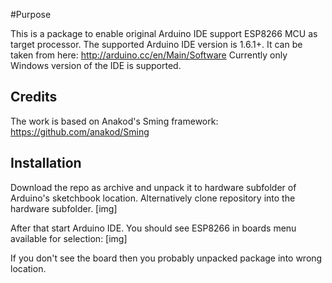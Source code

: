 #Purpose

This is a package to enable original Arduino IDE support ESP8266 MCU as target processor.
The supported Arduino IDE version is 1.6.1+. It can be taken from here: http://arduino.cc/en/Main/Software
Currently only Windows version of the IDE is supported.

## Credits

The work is based on Anakod's Sming framework: https://github.com/anakod/Sming 

## Installation

Download the repo as archive and unpack it to hardware subfolder of Arduino's sketchbook location. Alternatively clone repository into the hardware subfolder.
[img]

After that start Arduino IDE. You should see ESP8266 in boards menu available for selection:
[img]

If you don't see the board then you probably unpacked package into wrong location.




